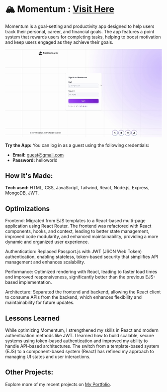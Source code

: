 # 🏔️ Momentum : [Visit Here](https://momentum-n9xf.onrender.com/)

Momentum is a goal-setting and productivity app designed to help users track their personal, career, and financial goals. The app features a point system that rewards users for completing tasks, helping to boost motivation and keep users engaged as they achieve their goals.

![Preview](/frontend/src/assets/img/preview.gif)

**Try the App:** You can log in as a guest using the following credentials:

- **Email:** guest@gmail.com
- **Password:** helloworld

## How It's Made:

**Tech used:** HTML, CSS, JavaScript, Tailwind, React, Node.js, Express, MongoDB, JWT.

## Optimizations
Frontend: Migrated from EJS templates to a React-based multi-page application using React Router. The frontend was refactored with React components, hooks, and context, leading to better state management, improved code modularity, and enhanced maintainability, providing a more dynamic and organized user experience.

Authentication: Replaced Passport.js with JWT (JSON Web Token) authentication, enabling stateless, token-based security that simplifies API management and enhances scalability.

Performance: Optimized rendering with React, leading to faster load times and improved responsiveness, significantly better than the previous EJS-based implementation.

Architecture: Separated the frontend and backend, allowing the React client to consume APIs from the backend, which enhances flexibility and maintainability for future updates.

## Lessons Learned
While optimizing Momentum, I strengthened my skills in React and modern authentication methods like JWT. I learned how to build scalable, secure systems using token-based authentication and improved my ability to handle API-based architectures. The switch from a template-based system (EJS) to a component-based system (React) has refined my approach to managing UI states and user interactions.

## Other Projects:
Explore more of my recent projects on [My Portfolio](https://faliloukhouma.com).